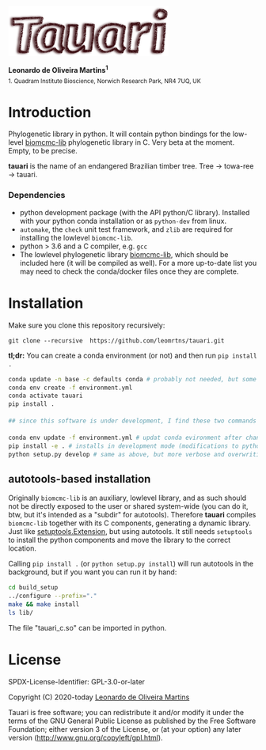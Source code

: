 <img src="recipe/tauari.png" height="100">

__Leonardo de Oliveira Martins<sup>1</sup>__
<br>
<sub>1. Quadram Institute Bioscience, Norwich Research Park, NR4 7UQ, UK</sub>

# Introduction
Phylogenetic library in python. 
It will contain python bindings for the low-level [biomcmc-lib](https://github.com/quadram-institute-bioscience/biomcmc-lib)
phylogenetic library in C.
Very beta at the moment. Empty, to be precise. 

**tauari** is the name of an endangered Brazilian timber tree. Tree &#8594; towa-ree &#8594; tauari. 

### Dependencies

* python development package (with the API python/C library).  Installed with your python conda installation or as `python-dev` from linux. 
* `automake`, the `check` unit test framework, and `zlib` are required for installing the lowlevel `biomcmc-lib`.
* python > 3.6 and a C compiler, e.g. `gcc`
* The lowlevel phylogenetic library [biomcmc-lib](https://github.com/quadram-institute-bioscience/biomcmc-lib), which should be included here
(it will be compiled as well). 
For a more up-to-date list you may need to check the conda/docker files once they are complete.

# Installation

Make sure you clone this repository recursively:
```
git clone --recursive  https://github.com/leomrtns/tauari.git
```

**tl;dr:** You can create a conda environment (or not) and then run `pip install .`  
```bash
conda update -n base -c defaults conda # probably not needed, but some machines complained about it
conda env create -f environment.yml
conda activate tauari
pip install .

## since this software is under development, I find these two commands quite useful:

conda env update -f environment.yml # updat conda evironment after changing dependencies
pip install -e . # installs in development mode (modifications to python files are live)
python setup.py develop # same as above, but more verbose and overwriting ./build_setup directory
```

## autotools-based installation 

Originally `biomcmc-lib` is an auxiliary, lowlevel library, and as such should not be directly exposed to the user or
shared system-wide (you can do it, btw, but it's intended as a "subdir" for autotools).
Therefore **tauari** compiles `biomcmc-lib` together with its C components, generating a dynamic library.
Just like [setuptools.Extension](https://docs.python.org/3/extending/building.html), but using autotools.
It still needs `setuptools` to install the python components and move the library to the correct location.  

Calling `pip install .` (or `python setup.py install`) will run autotools in the background, but if you want you can run it by hand:
```bash
cd build_setup
../configure --prefix="." 
make && make install
ls lib/
```
The file "tauari_c.so" can be imported in python.

# License 
SPDX-License-Identifier: GPL-3.0-or-later

Copyright (C) 2020-today  [Leonardo de Oliveira Martins](https://github.com/leomrtns)

Tauari is free software; you can redistribute it and/or modify it under the terms of the GNU General Public
License as published by the Free Software Foundation; either version 3 of the License, or (at your option) any later
version (http://www.gnu.org/copyleft/gpl.html).
